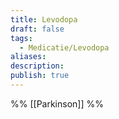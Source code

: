 ```yaml
---
title: Levodopa
draft: false
tags:
  - Medicatie/Levodopa
aliases: 
description: 
publish: true
---
```


%%
[[Parkinson]]
%%